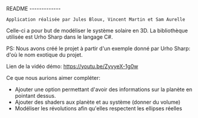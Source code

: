 README -------------

	Application réalisée par Jules Bloux, Vincent Martin et Sam Aurelle
Celle-ci a pour but de modéliser le système solaire en 3D.
La bibliothèque utilisée est Urho Sharp dans le langage C#. 

PS: 
Nous avons créé le projet à partir d'un exemple donné par Urho Sharp: d'où le nom exotique du projet. 

Lien de la vidéo démo: https://youtu.be/ZyvyeX-1g0w 


Ce que nous aurions aimer compléter: 

- Ajouter une option permettant d'avoir des informations sur la planète en pointant dessus. 
- Ajouter des shaders aux planète et au système (donner du volume) 
- Modéliser les révolutions afin qu'elles respectent les ellipses réelles  